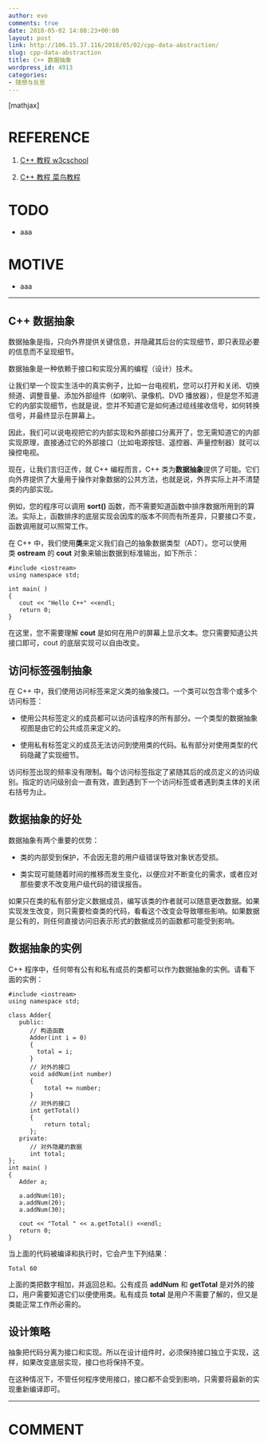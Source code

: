 ```yaml
---
author: evo
comments: true
date: 2018-05-02 14:08:23+00:00
layout: post
link: http://106.15.37.116/2018/05/02/cpp-data-abstraction/
slug: cpp-data-abstraction
title: C++ 数据抽象
wordpress_id: 4913
categories:
- 随想与反思
---
```


<!-- more -->

[mathjax]


# REFERENCE





 	
  1. [C++ 教程 w3cschool](https://www.w3cschool.cn/cpp/)

 	
  2. [C++ 教程 菜鸟教程](http://www.runoob.com/cplusplus/cpp-tutorial.html)




# TODO





 	
  * aaa




# MOTIVE





 	
  * aaa





* * *





## C++ 数据抽象


数据抽象是指，只向外界提供关键信息，并隐藏其后台的实现细节，即只表现必要的信息而不呈现细节。

数据抽象是一种依赖于接口和实现分离的编程（设计）技术。

让我们举一个现实生活中的真实例子，比如一台电视机，您可以打开和关闭、切换频道、调整音量、添加外部组件（如喇叭、录像机、DVD 播放器），但是您不知道它的内部实现细节，也就是说，您并不知道它是如何通过缆线接收信号，如何转换信号，并最终显示在屏幕上。

因此，我们可以说电视把它的内部实现和外部接口分离开了，您无需知道它的内部实现原理，直接通过它的外部接口（比如电源按钮、遥控器、声量控制器）就可以操控电视。

现在，让我们言归正传，就 C++ 编程而言，C++ 类为**数据抽象**提供了可能。它们向外界提供了大量用于操作对象数据的公共方法，也就是说，外界实际上并不清楚类的内部实现。

例如，您的程序可以调用 **sort()** 函数，而不需要知道函数中排序数据所用到的算法。实际上，函数排序的底层实现会因库的版本不同而有所差异，只要接口不变，函数调用就可以照常工作。

在 C++ 中，我们使用**类**来定义我们自己的抽象数据类型（ADT）。您可以使用类 **ostream** 的 **cout** 对象来输出数据到标准输出，如下所示：

    
    #include <iostream>
    using namespace std;
    
    int main( )
    {
       cout << "Hello C++" <<endl;
       return 0;
    }


在这里，您不需要理解 **cout** 是如何在用户的屏幕上显示文本。您只需要知道公共接口即可，cout 的底层实现可以自由改变。


## 访问标签强制抽象


在 C++ 中，我们使用访问标签来定义类的抽象接口。一个类可以包含零个或多个访问标签：



 	
  * 使用公共标签定义的成员都可以访问该程序的所有部分。一个类型的数据抽象视图是由它的公共成员来定义的。

 	
  * 使用私有标签定义的成员无法访问到使用类的代码。私有部分对使用类型的代码隐藏了实现细节。


访问标签出现的频率没有限制。每个访问标签指定了紧随其后的成员定义的访问级别。指定的访问级别会一直有效，直到遇到下一个访问标签或者遇到类主体的关闭右括号为止。


## 数据抽象的好处


数据抽象有两个重要的优势：



 	
  * 类的内部受到保护，不会因无意的用户级错误导致对象状态受损。

 	
  * 类实现可能随着时间的推移而发生变化，以便应对不断变化的需求，或者应对那些要求不改变用户级代码的错误报告。


如果只在类的私有部分定义数据成员，编写该类的作者就可以随意更改数据。如果实现发生改变，则只需要检查类的代码，看看这个改变会导致哪些影响。如果数据是公有的，则任何直接访问旧表示形式的数据成员的函数都可能受到影响。


## 数据抽象的实例


C++ 程序中，任何带有公有和私有成员的类都可以作为数据抽象的实例。请看下面的实例：

    
    #include <iostream>
    using namespace std;
    
    class Adder{
       public:
          // 构造函数
          Adder(int i = 0)
          {
            total = i;
          }
          // 对外的接口
          void addNum(int number)
          {
              total += number;
          }
          // 对外的接口
          int getTotal()
          {
              return total;
          };
       private:
          // 对外隐藏的数据
          int total;
    };
    int main( )
    {
       Adder a;
       
       a.addNum(10);
       a.addNum(20);
       a.addNum(30);
    
       cout << "Total " << a.getTotal() <<endl;
       return 0;
    }


当上面的代码被编译和执行时，它会产生下列结果：

    
    Total 60
    


上面的类把数字相加，并返回总和。公有成员 **addNum** 和 **getTotal** 是对外的接口，用户需要知道它们以便使用类。私有成员 **total** 是用户不需要了解的，但又是类能正常工作所必需的。


## 设计策略


抽象把代码分离为接口和实现。所以在设计组件时，必须保持接口独立于实现，这样，如果改变底层实现，接口也将保持不变。

在这种情况下，不管任何程序使用接口，接口都不会受到影响，只需要将最新的实现重新编译即可。























* * *





# COMMENT



